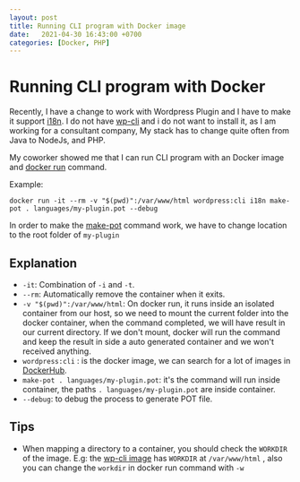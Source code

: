 ```yaml
---
layout: post
title: Running CLI program with Docker image
date:   2021-04-30 16:43:00 +0700
categories: [Docker, PHP]
---
```


# Running CLI program with Docker

Recently, I have a change to work with Wordpress Plugin and I have to make it support [i18n](https://developer.wordpress.org/apis/handbook/internationalization/localization/#generate-mo-file).
I do not have [wp-cli](https://wp-cli.org/) and i do not want to install it, as I am working for a consultant company, My stack has to change quite often from Java to NodeJs, and PHP.

My coworker showed me that I can run CLI program with an Docker image and [docker run](https://docs.docker.com/engine/reference/commandline/run/) command.

Example:

```
docker run -it --rm -v "$(pwd)":/var/www/html wordpress:cli i18n make-pot . languages/my-plugin.pot --debug
```

In order to make the [make-pot](https://developer.wordpress.org/cli/commands/i18n/make-pot/) command work, we have to change location to the root folder of `my-plugin`

## Explanation

- `-it`: Combination of `-i` and `-t`.
- `--rm`: Automatically remove the container when it exits.
- `-v "$(pwd)":/var/www/html`: On docker run, it runs inside an isolated container from our host, so we need to mount the current folder into the docker container, when the command completed, we will have result in our current directory. If we don't mount, docker will run the command and keep the result in side a auto generated container and we won't received anything.
- `wordpress:cli` : is the docker image, we can search for a lot of images in [DockerHub](https://hub.docker.com/).
- `make-pot . languages/my-plugin.pot`: it's the command will run inside container, the paths `. languages/my-plugin.pot` are inside container.
- `--debug`: to debug the process to generate POT file.

## Tips

- When mapping a directory to a container, you should check the `WORKDIR` of the image. E.g: the [wp-cli image](https://github.com/docker-library/wordpress/blob/master/cli/php7.3/alpine/Dockerfile) has `WORKDIR` at `/var/www/html` , also you can change the `workdir` in docker run command with `-w`

